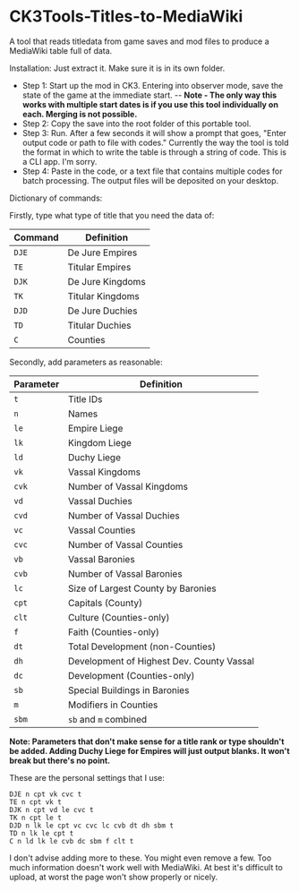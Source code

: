 # CK3Tools-Titles-to-MediaWiki
A tool that reads titledata from game saves and mod files to produce a MediaWiki table full of data.

Installation: Just extract it. Make sure it is in its own folder.

- Step 1: Start up the mod in CK3. Entering into observer mode, save the state of the game at the immediate start.
-- **Note - The only way this works with multiple start dates is if you use this tool individually on each. Merging is not possible.**
- Step 2: Copy the save into the root folder of this portable tool.
- Step 3: Run. After a few seconds it will show a prompt that goes, "Enter output code or path to file with codes." Currently the way the tool is told the format in which to write the table is through a string of code. This is a CLI app. I'm sorry.
- Step 4: Paste in the code, or a text file that contains multiple codes for batch processing. The output files will be deposited on your desktop.

Dictionary of commands:

Firstly, type what type of title that you need the data of:

| Command | Definition |
| --- | --- |
| `DJE` | De Jure Empires |
| `TE` | Titular Empires |
| `DJK` | De Jure Kingdoms |
| `TK` | Titular Kingdoms |
| `DJD` | De Jure Duchies |
| `TD` | Titular Duchies |
| `C` | Counties |

Secondly, add parameters as reasonable:

| Parameter | Definition |
| --- | --- |
| `t` | Title IDs |
| `n` | Names |
| `le` | Empire Liege |
| `lk` | Kingdom Liege |
| `ld` | Duchy Liege |
| `vk` | Vassal Kingdoms |
| `cvk` | Number of Vassal Kingdoms |
| `vd` | Vassal Duchies |
| `cvd` | Number of Vassal Duchies |
| `vc` | Vassal Counties |
| `cvc` | Number of Vassal Counties |
| `vb` | Vassal Baronies |
| `cvb` | Number of Vassal Baronies |
| `lc` | Size of Largest County by Baronies |
| `cpt` | Capitals (County) |
| `clt` | Culture (Counties-only) |
| `f` | Faith (Counties-only) |
| `dt` | Total Development (non-Counties) |
| `dh` | Development of Highest Dev. County Vassal |
| `dc` | Development (Counties-only) |
| `sb` | Special Buildings in Baronies |
| `m` | Modifiers in Counties |
| `sbm` | `sb` and `m` combined |

**Note: Parameters that don't make sense for a title rank or type shouldn't be added. Adding Duchy Liege for Empires will just output blanks. It won't break but there's no point.**

These are the personal settings that I use:
```
DJE n cpt vk cvc t
TE n cpt vk t
DJK n cpt vd le cvc t
TK n cpt le t
DJD n lk le cpt vc cvc lc cvb dt dh sbm t
TD n lk le cpt t
C n ld lk le cvb dc sbm f clt t
```
I don't advise adding more to these. You might even remove a few. Too much information doesn't work well with MediaWiki. At best it's difficult to upload, at worst the page won't show properly or nicely.
